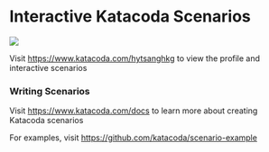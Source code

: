 # Interactive Katacoda Scenarios

[![](http://shields.katacoda.com/katacoda/hytsanghkg/count.svg)](https://www.katacoda.com/hytsanghkg "Get your profile on Katacoda.com")

Visit https://www.katacoda.com/hytsanghkg to view the profile and interactive scenarios

### Writing Scenarios
Visit https://www.katacoda.com/docs to learn more about creating Katacoda scenarios

For examples, visit https://github.com/katacoda/scenario-example

